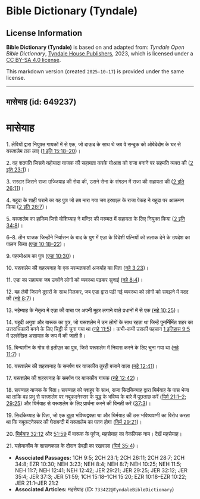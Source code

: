 # Bible Dictionary (Tyndale)

## License Information

**Bible Dictionary (Tyndale)** is based on and adapted from: _Tyndale Open Bible Dictionary_, [Tyndale House Publishers](https://tyndaleopenresources.com/), 2023, which is licensed under a [CC BY-SA 4.0 license](https://creativecommons.org/licenses/by-sa/4.0/legalcode.en).

This markdown version (created `2025-10-17`) is provided under the same license.



--------------------------------

## मासेयाह (id: 649237)

मासेयाह
=======

1\. लेवियों द्वारा नियुक्त गायकों में से एक, जो दाऊद के साथ थे जब वे सन्दूक को ओबेदेदोम के घर से यरूशलेम तक लाए ([1 इति 15:18–20](https://ref.ly/1Chr15:18-1Chr15:20))।

2\. वह शतपति जिसने यहोयादा याजक की सहायता करके योआश को राजा बनाने पर सहमति व्यक्त की ([2 इति 23:1](https://ref.ly/2Chr23:1))।

3\. सरदार जिसने राजा उज्जियाह की सेवा की, उसने सेना के संगठन में राजा की सहायता की ([2 इति 26:11](https://ref.ly/2Chr26:11))।

4\. यहूदा के शाही घराने का वह पुत्र जो तब मारा गया जब इस्राएल के राजा पेकह ने यहूदा पर आक्रमण किया ([2 इति 28:7](https://ref.ly/2Chr28:7))।

5\. यरूशलेम का हाकिम जिसे योशिय्याह ने मन्दिर की मरम्मत में सहायता के लिए नियुक्त किया ([2 इति 34:8](https://ref.ly/2Chr34:8))।

6–8\. तीन याजक जिन्होंने निर्वासन के बाद के युग में एज्रा के विदेशी पत्नियों को तलाक देने के उपदेश का पालन किया ([एज्रा 10:18–22](https://ref.ly/Ezra10:18-Ezra10:22))।

9\. पहत्मोआब का पुत्र ([एज्रा 10:30](https://ref.ly/Ezra10:30))।

10\. यरूशलेम की शहरपनाह के एक मरम्मतकर्ता अजर्याह का पिता ([नहे 3:23](https://ref.ly/Neh3:23))।

11\. एज्रा का सहायक जब उन्होंने लोगों को व्यवस्था पढ़कर सुनाई ([नहे 8:4](https://ref.ly/Neh8:4))।

12\. वह लेवी जिसने दूसरों के साथ मिलकर, जब एज्रा द्वारा पढ़ी गई व्यवस्था को लोगों को समझने में मदद की ([नहे 8:7](https://ref.ly/Neh8:7))।

13\. नहेम्याह के नेतृत्व में एज्रा की वाचा पर अपनी मुहर लगाने वाले प्रधानों में से एक ([नहे 10:25](https://ref.ly/Neh10:25))।

14\. यहूदी अगुवा और बारूक का पुत्र, जो यरूशलेम में उन लोगों के साथ रहता था जिन्हें पुनर्निर्मित शहर का उत्तराधिकारी बनने के लिए चिट्ठी से चुना गया था ([नहे 11:5](https://ref.ly/Neh11:5))। कभी\-कभी उसकी पहचान [1 इतिहास 9:5](https://ref.ly/1Chr9:5) में उल्लेखित असायाह के रूप में की जाती है।

15\. बिन्यामीन के गोत्र से इतीएल का पुत्र, जिसे यरूशलेम में निवास करने के लिए चुना गया था ([नहे 11:7](https://ref.ly/Neh11:7))।

16\. यरूशलेम की शहरपनाह के समर्पण पर याजकीय तुरही बजाने वाला ([नहे 12:41](https://ref.ly/Neh12:41))।

17\. यरूशलेम की शहरपनाह के समर्पण पर याजकीय गायक ([नहे 12:42](https://ref.ly/Neh12:42))।

18\. सपन्याह याजक के पिता। सपन्याह को पशहूर के साथ, राजा सिदकिय्याह द्वारा यिर्मयाह के पास भेजा था ताकि वह प्रभु से यरूशलेम पर नबूकदनेस्सर के युद्ध के भविष्य के बारे में पूछताछ करें ([यिर्म 21:1–2](https://ref.ly/Jer21:1-Jer21:2); [29:25](https://ref.ly/Jer29:25)) और यिर्मयाह से यरूशलेम के लिए प्रार्थना करने की विनती करें ([37:3](https://ref.ly/Jer37:3))।

19\. सिदकिय्याह के पिता, जो एक झूठा भविष्यद्वक्ता था और यिर्मयाह की उस भविष्यवाणी का विरोध करता था कि नबूकदनेस्सर की घेराबन्दी में यरूशलेम का पतन होगा ([यिर्म 29:21](https://ref.ly/Jer29:21))। 

20\. [यिर्मयाह 32:12](https://ref.ly/Jer32:12) और [51:59](https://ref.ly/Jer51:59) में बारूक के पूर्वज, महसेयाह का वैकल्पिक नाम। देखें महसेयाह।

21\. यहोयाकीम के शासनकाल के दौरान डेवढ़ी का रखवाला ([यिर्म 35:4](https://ref.ly/Jer35:4))।

* **Associated Passages:** 1CH 9:5; 2CH 23:1; 2CH 26:11; 2CH 28:7; 2CH 34:8; EZR 10:30; NEH 3:23; NEH 8:4; NEH 8:7; NEH 10:25; NEH 11:5; NEH 11:7; NEH 12:41; NEH 12:42; JER 29:21; JER 29:25; JER 32:12; JER 35:4; JER 37:3; JER 51:59; 1CH 15:18–1CH 15:20; EZR 10:18–EZR 10:22; JER 21:1–JER 21:2
* **Associated Articles:** महसेयाह  (ID: `733422@TyndaleBibleDictionary`)


